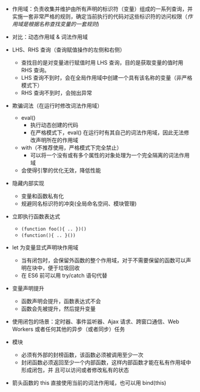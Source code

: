 - 作用域：负责收集并维护由所有声明的标识符（变量）组成的一系列查询，并实施一套非常严格的规则，确定当前执行的代码对这些标识符的访问权限（_作用域是根据名称查找变量的一套规则_)

- 对比：动态作用域 & 词法作用域

- LHS、RHS 查询（查询赋值操作的左侧和右侧）   
    - 查找目的是对变量进行赋值时用 LHS 查询，目的是获取变量的值时用 RHS 查询。
    - LHS 查询不到时，会在全局作用域中创建一个具有该名称的变量（非严格模式下）
    - RHS 查询不到时，会抛出异常

- 欺骗词法（在运行时修改词法作用域）
    - eval()
        - 执行动态创建的代码
        - 在严格模式下，eval() 在运行时有其自己的词法作用域，因此无法修改声明所在的作用域
    - with（不推荐使用，严格模式下完全禁止）
        - 可以将一个没有或有多个属性的对象处理为一个完全隔离的词法作用域
    - 会使得引擎的优化无效，降低性能

- 隐藏内部实现
    - 变量和函数私有化
    - 规避同名标识符的冲突(全局命名空间、模块管理)

- 立即执行函数表达式
    - `(function foo(){ .. })()`
    - `(function(){ .. }())`

- let 为变量显式声明块作用域
    - 当有闭包时，会保留外函数的整个作用域，对于不需要保留的函数可以声明在块中，便于垃圾回收
    - 在 ES6 前可以用 try/catch 语句代替

- 变量声明提升
    - 函数声明会提升，函数表达式不会
    - 函数会先被提升，然后提升变量

- 使用闭包的场景：定时器、事件监听器、Ajax 请求、跨窗口通信、Web Workers 或者任何其他的异步（或者同步）任务

- 模块
    - 必须有外部的封榜函数，该函数必须被调用至少一次
    - 封闭函数必须返回至少一个内部函数，这样内部函数才能在私有作用域中形成闭包，并
且可以访问或者修改私有的状态

- 箭头函数的 this 直接使用当前的词法作用域，也可以用 bind(this)
